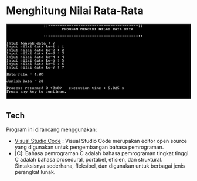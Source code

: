 # Menghitung Nilai Rata-Rata

<p align="center"><img src="Output.PNG" width="700px" alt="Output"></a></p>

## Tech

Program ini dirancang menggunakan:

- [Visual Studio Code](https://code.visualstudio.com/docs/editor/vscode-web) : Visual Studio Code merupakan editor open source yang digunakan untuk pengembangan bahasa pemrograman.
- [C]: Bahasa pemrograman C adalah bahasa pemrograman tingkat tinggi. C adalah bahasa prosedural, portabel, efisien, dan struktural. Sintaksisnya sederhana, fleksibel, dan digunakan untuk berbagai jenis perangkat lunak.
